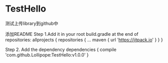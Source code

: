 # TestHello
测试上传library到github中

添加README
Step 1.Add it in your root build.gradle at the end of repositories:
        allprojects {
            repositories {
                ...
                maven { url 'https://jitpack.io' }
            }
        }

Step 2. Add the dependency
        dependencies {
                compile 'com.github.Lollipope:TestHello:v1.0.0'
        }